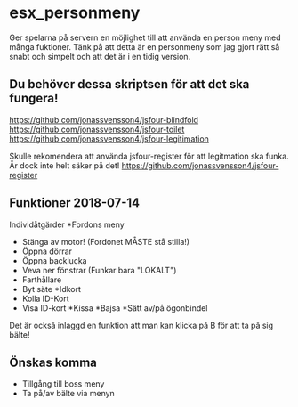 # esx_personmeny
Ger spelarna på servern en möjlighet till att använda en person meny med många fuktioner. Tänk på att detta är en personmeny som jag gjort rätt så snabt och simpelt och att det är i en tidig version.

Du behöver dessa skriptsen för att det ska fungera!
- 
https://github.com/jonassvensson4/jsfour-blindfold
https://github.com/jonassvensson4/jsfour-toilet
https://github.com/jonassvensson4/jsfour-legitimation

Skulle rekomendera att använda jsfour-register för att legitmation ska funka. Är dock inte helt säker på det!
https://github.com/jonassvensson4/jsfour-register

Funktioner 2018-07-14
- 
Individåtgärder
*Fordons meny
- Stänga av motor! (Fordonet MÅSTE stå stilla!)
- Öppna dörrar
- Öppna backlucka
- Veva ner fönstrar (Funkar bara "LOKALT")
- Farthållare
- Byt säte
*Idkort
- Kolla ID-Kort
- Visa ID-kort
*Kissa
*Bajsa
*Sätt av/på ögonbindel

Det är också inlaggd en funktion att man kan klicka på B för att ta på sig bälte!

Önskas komma
-
- Tillgång till boss meny
- Ta på/av bälte via menyn
